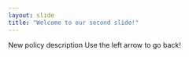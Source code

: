 ```yaml
---
layout: slide
title: "Welcome to our second slide!"
---
```

New policy description
Use the left arrow to go back!
